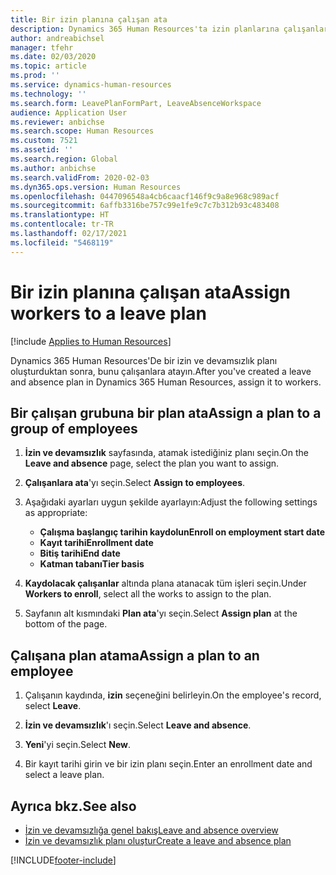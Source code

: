 ```yaml
---
title: Bir izin planına çalışan ata
description: Dynamics 365 Human Resources'ta izin planlarına çalışanları ve yüklenicileri atayın.
author: andreabichsel
manager: tfehr
ms.date: 02/03/2020
ms.topic: article
ms.prod: ''
ms.service: dynamics-human-resources
ms.technology: ''
ms.search.form: LeavePlanFormPart, LeaveAbsenceWorkspace
audience: Application User
ms.reviewer: anbichse
ms.search.scope: Human Resources
ms.custom: 7521
ms.assetid: ''
ms.search.region: Global
ms.author: anbichse
ms.search.validFrom: 2020-02-03
ms.dyn365.ops.version: Human Resources
ms.openlocfilehash: 0447096548a4cb6caacf146f9c9a8e968c989acf
ms.sourcegitcommit: 6affb3316be757c99e1fe9c7c7b312b93c483408
ms.translationtype: HT
ms.contentlocale: tr-TR
ms.lasthandoff: 02/17/2021
ms.locfileid: "5468119"
---
```

# <a name="assign-workers-to-a-leave-plan"></a><span data-ttu-id="f9d09-103">Bir izin planına çalışan ata</span><span class="sxs-lookup"><span data-stu-id="f9d09-103">Assign workers to a leave plan</span></span>

[!include [Applies to Human Resources](../includes/applies-to-hr.md)]

<span data-ttu-id="f9d09-104">Dynamics 365 Human Resources'De bir izin ve devamsızlık planı oluşturduktan sonra, bunu çalışanlara atayın.</span><span class="sxs-lookup"><span data-stu-id="f9d09-104">After you've created a leave and absence plan in Dynamics 365 Human Resources, assign it to workers.</span></span>

## <a name="assign-a-plan-to-a-group-of-employees"></a><span data-ttu-id="f9d09-105">Bir çalışan grubuna bir plan ata</span><span class="sxs-lookup"><span data-stu-id="f9d09-105">Assign a plan to a group of employees</span></span>

1. <span data-ttu-id="f9d09-106">**İzin ve devamsızlık** sayfasında, atamak istediğiniz planı seçin.</span><span class="sxs-lookup"><span data-stu-id="f9d09-106">On the **Leave and absence** page, select the plan you want to assign.</span></span>

2. <span data-ttu-id="f9d09-107">**Çalışanlara ata**'yı seçin.</span><span class="sxs-lookup"><span data-stu-id="f9d09-107">Select **Assign to employees**.</span></span>

3. <span data-ttu-id="f9d09-108">Aşağıdaki ayarları uygun şekilde ayarlayın:</span><span class="sxs-lookup"><span data-stu-id="f9d09-108">Adjust the following settings as appropriate:</span></span>

   - <span data-ttu-id="f9d09-109">**Çalışma başlangıç tarihin kaydolun**</span><span class="sxs-lookup"><span data-stu-id="f9d09-109">**Enroll on employment start date**</span></span>
   - <span data-ttu-id="f9d09-110">**Kayıt tarihi**</span><span class="sxs-lookup"><span data-stu-id="f9d09-110">**Enrollment date**</span></span>
   - <span data-ttu-id="f9d09-111">**Bitiş tarihi**</span><span class="sxs-lookup"><span data-stu-id="f9d09-111">**End date**</span></span>
   - <span data-ttu-id="f9d09-112">**Katman tabanı**</span><span class="sxs-lookup"><span data-stu-id="f9d09-112">**Tier basis**</span></span>

4. <span data-ttu-id="f9d09-113">**Kaydolacak çalışanlar** altında plana atanacak tüm işleri seçin.</span><span class="sxs-lookup"><span data-stu-id="f9d09-113">Under **Workers to enroll**, select all the works to assign to the plan.</span></span>

5. <span data-ttu-id="f9d09-114">Sayfanın alt kısmındaki **Plan ata**'yı seçin.</span><span class="sxs-lookup"><span data-stu-id="f9d09-114">Select **Assign plan** at the bottom of the page.</span></span>

## <a name="assign-a-plan-to-an-employee"></a><span data-ttu-id="f9d09-115">Çalışana plan atama</span><span class="sxs-lookup"><span data-stu-id="f9d09-115">Assign a plan to an employee</span></span>

1. <span data-ttu-id="f9d09-116">Çalışanın kaydında, **izin** seçeneğini belirleyin.</span><span class="sxs-lookup"><span data-stu-id="f9d09-116">On the employee's record, select **Leave**.</span></span>

2. <span data-ttu-id="f9d09-117">**İzin ve devamsızlık**'ı seçin.</span><span class="sxs-lookup"><span data-stu-id="f9d09-117">Select **Leave and absence**.</span></span>

3. <span data-ttu-id="f9d09-118">**Yeni**'yi seçin.</span><span class="sxs-lookup"><span data-stu-id="f9d09-118">Select **New**.</span></span>

4. <span data-ttu-id="f9d09-119">Bir kayıt tarihi girin ve bir izin planı seçin.</span><span class="sxs-lookup"><span data-stu-id="f9d09-119">Enter an enrollment date and select a leave plan.</span></span>

## <a name="see-also"></a><span data-ttu-id="f9d09-120">Ayrıca bkz.</span><span class="sxs-lookup"><span data-stu-id="f9d09-120">See also</span></span>

- [<span data-ttu-id="f9d09-121">İzin ve devamsızlığa genel bakış</span><span class="sxs-lookup"><span data-stu-id="f9d09-121">Leave and absence overview</span></span>](hr-leave-and-absence-overview.md)
- [<span data-ttu-id="f9d09-122">İzin ve devamsızlık planı oluştur</span><span class="sxs-lookup"><span data-stu-id="f9d09-122">Create a leave and absence plan</span></span>](hr-leave-and-absence-plans.md)

[!INCLUDE[footer-include](../includes/footer-banner.md)]